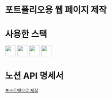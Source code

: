 # 포트폴리오용 웹 페이지 제작

# 사용한 스택

<div align=left>
<img src="https://img.shields.io/badge/html5-E34F26?style=for-the-badge&amp;logo=html5&amp;logoColor=white" height="35"> 
<img src="https://img.shields.io/badge/TypeScript-3178C6?style=for-the-badge&amp;logo=typeScript&amp;logoColor=white" height="35"> 
<img src="https://img.shields.io/badge/next.js-000000?style=for-the-badge&amp;logo=next.js&amp;logoColor=white" height="35"> 
<img src="https://img.shields.io/badge/tailwindcss-06B6D4?style=for-the-badge&amp;logo=tailwindcss&amp;logoColor=white" height="35">
</div>

# 노션 API 명세서

[포스트맨으로 제작](https://documenter.getpostman.com/view/23748211/2s93CLrsuh)
